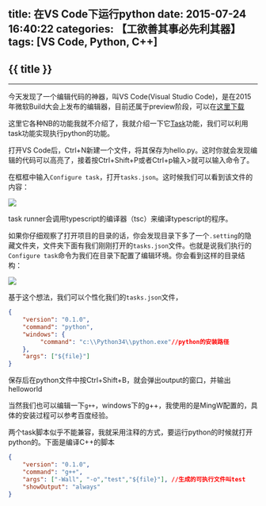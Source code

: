 title: 在VS Code下运行python
date: 2015-07-24 16:40:22
categories: 【工欲善其事必先利其器】
tags: [VS Code, Python, C++]
---
## {{ title }} ##

---

今天发现了一个编辑代码的神器，叫VS Code(Visual Studio Code)，是在2015年微软Build大会上发布的编辑器，目前还属于preview阶段，可以在[这里下载](https://code.visualstudio.com/)

这里它各种NB的功能我就不介绍了，我就介绍一下它[Task](https://code.visualstudio.com/Docs/tasks)功能，我们可以利用task功能实现执行python的功能。

打开VS Code后，Ctrl+N新建一个文件，将其保存为hello.py。这时你就会发现编辑的代码可以高亮了，接着按Ctrl+Shift+P或者Ctrl+p输入>就可以输入命令了。

在框框中输入`Configure task`，打开`tasks.json`。这时候我们可以看到该文件的内容：

<img src="/img/TasksJson.png"  class="img-shadow img-center"/>

task runner会调用typescript的编译器（tsc）来编译typescript的程序。

如果你仔细观察了打开项目的目录的话，你会发现目录下多了一个`.setting`的隐藏文件夹，文件夹下面有我们刚刚打开的`tasks.json`文件。也就是说我们执行的`Configure task`命令为我们在目录下配置了编辑环境。你会看到这样的目录结构：

<img src="/img/VSCodeWorkSpace.png"  class="img-shadow img-center"/>

基于这个想法，我们可以个性化我们的`tasks.json`文件，

```json
{
    "version": "0.1.0",
    "command": "python",
    "windows": {
         "command": "c:\\Python34\\python.exe"//python的安装路径
    },
    "args": ["${file}"]
}
```

保存后在python文件中按Ctrl+Shift+B，就会弹出output的窗口，并输出helloworld

当然我们也可以编辑一下`g++`，windows下的g++，我使用的是MingW配置的，具体的安装过程可以参考百度经验。

两个task脚本似乎不能兼容，我就采用注释的方式，要运行python的时候就打开python的。下面是编译C++的脚本

```json
{
    "version": "0.1.0", 
    "command": "g++",
    "args": ["-Wall", "-o","test","${file}"], //生成的可执行文件叫test
    "showOutput": "always"
}
```